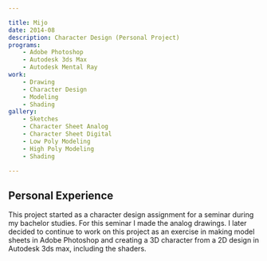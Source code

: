 ```yaml
---

title: Mijo
date: 2014-08
description: Character Design (Personal Project)
programs:
    - Adobe Photoshop
    - Autodesk 3ds Max
    - Autodesk Mental Ray
work:
    - Drawing
    - Character Design
    - Modeling
    - Shading
gallery:
    - Sketches
    - Character Sheet Analog
    - Character Sheet Digital
    - Low Poly Modeling
    - High Poly Modeling
    - Shading

---
```


## Personal Experience
This project started as a character design assignment for a seminar during my bachelor studies. For this seminar I made
the analog drawings. I later decided to continue to work on this project as an exercise in making model sheets in Adobe
Photoshop and creating a 3D character from a 2D design in Autodesk 3ds max, including the shaders.
